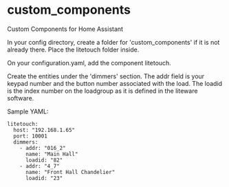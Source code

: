 # custom_components
Custom Components for Home Assistant

In your config directory, create a folder for 'custom_components' if it is not already there.  Place the litetouch folder inside.

On your configuration.yaml, add the component litetouch.  

Create the entities under the 'dimmers' section.  The addr field is your keypad number and the button number associated with the load.  The loadid is the index number on the loadgroup as it is defined in the liteware software.

Sample YAML:

    litetouch:
      host: "192.168.1.65"
      port: 10001
      dimmers:
        - addr: "016_2"
          name: "Main Hall"
          loadid: "82"
        - addr: "4_7"
          name: "Front Hall Chandelier"
          loadid: "23"
